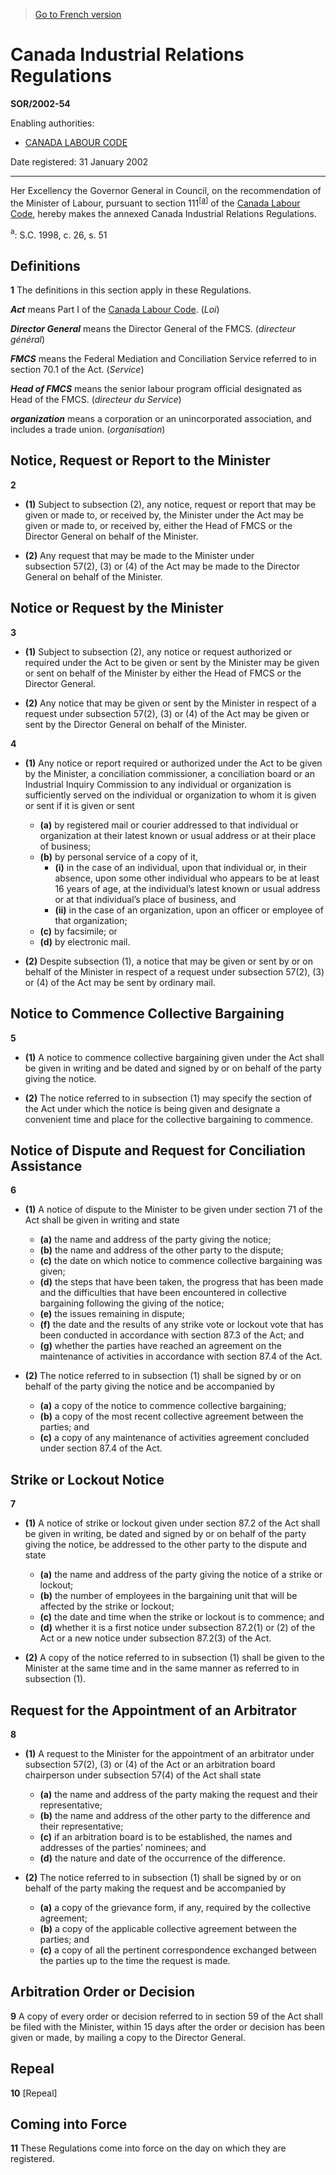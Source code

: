 > [Go to French version](/fr/Règlements/Décrets,%20ordonnances%20et%20règlements%20statutaires/2002/54.md)

# Canada Industrial Relations Regulations

**SOR/2002-54**

Enabling authorities: 
- [CANADA LABOUR CODE](/en/Acts/Revised%20Statutes%20of%20Canada/L/L-2.md)

Date registered: 31 January 2002

----------

Her Excellency the Governor General in Council, on the recommendation of the Minister of Labour, pursuant to section 111<sup><a href='#footnotea_e'>[a]</a></sup> of the [Canada Labour Code](/en/Acts/Revised%20Statutes%20of%20Canada/L/L-2.md), hereby makes the annexed Canada Industrial Relations Regulations.



<a name='footnotea_e'><sup>a</sup></a>: S.C. 1998, c. 26, s. 51<br />


## Definitions


**1** The definitions in this section apply in these Regulations.

***Act*** means Part I of the [Canada Labour Code](/en/Acts/Revised%20Statutes%20of%20Canada/L/L-2.md). (*Loi*)

***Director General*** means the Director General of the FMCS. (*directeur général*)

***FMCS*** means the Federal Mediation and Conciliation Service referred to in section 70.1 of the Act. (*Service*)

***Head of FMCS*** means the senior labour program official designated as Head of the FMCS. (*directeur du Service*)

***organization*** means a corporation or an unincorporated association, and includes a trade union. (*organisation*)




## Notice, Request or Report to the Minister


**2** 

- **(1)** Subject to subsection (2), any notice, request or report that may be given or made to, or received by, the Minister under the Act may be given or made to, or received by, either the Head of FMCS or the Director General on behalf of the Minister.

- **(2)** Any request that may be made to the Minister under subsection 57(2), (3) or (4) of the Act may be made to the Director General on behalf of the Minister.




## Notice or Request by the Minister


**3** 

- **(1)** Subject to subsection (2), any notice or request authorized or required under the Act to be given or sent by the Minister may be given or sent on behalf of the Minister by either the Head of FMCS or the Director General.

- **(2)** Any notice that may be given or sent by the Minister in respect of a request under subsection 57(2), (3) or (4) of the Act may be given or sent by the Director General on behalf of the Minister.



**4** 

- **(1)** Any notice or report required or authorized under the Act to be given by the Minister, a conciliation commissioner, a conciliation board or an Industrial Inquiry Commission to any individual or organization is sufficiently served on the individual or organization to whom it is given or sent if it is given or sent
	- **(a)** by registered mail or courier addressed to that individual or organization at their latest known or usual address or at their place of business;
	- **(b)** by personal service of a copy of it,
		- **(i)** in the case of an individual, upon that individual or, in their absence, upon some other individual who appears to be at least 16 years of age, at the individual’s latest known or usual address or at that individual’s place of business, and
		- **(ii)** in the case of an organization, upon an officer or employee of that organization;
	- **(c)** by facsimile; or
	- **(d)** by electronic mail.

- **(2)** Despite subsection (1), a notice that may be given or sent by or on behalf of the Minister in respect of a request under subsection 57(2), (3) or (4) of the Act may be sent by ordinary mail.




## Notice to Commence Collective Bargaining


**5** 

- **(1)** A notice to commence collective bargaining given under the Act shall be given in writing and be dated and signed by or on behalf of the party giving the notice.

- **(2)** The notice referred to in subsection (1) may specify the section of the Act under which the notice is being given and designate a convenient time and place for the collective bargaining to commence.




## Notice of Dispute and Request for Conciliation Assistance


**6** 

- **(1)** A notice of dispute to the Minister to be given under section 71 of the Act shall be given in writing and state
	- **(a)** the name and address of the party giving the notice;
	- **(b)** the name and address of the other party to the dispute;
	- **(c)** the date on which notice to commence collective bargaining was given;
	- **(d)** the steps that have been taken, the progress that has been made and the difficulties that have been encountered in collective bargaining following the giving of the notice;
	- **(e)** the issues remaining in dispute;
	- **(f)** the date and the results of any strike vote or lockout vote that has been conducted in accordance with section 87.3 of the Act; and
	- **(g)** whether the parties have reached an agreement on the maintenance of activities in accordance with section 87.4 of the Act.

- **(2)** The notice referred to in subsection (1) shall be signed by or on behalf of the party giving the notice and be accompanied by
	- **(a)** a copy of the notice to commence collective bargaining;
	- **(b)** a copy of the most recent collective agreement between the parties; and
	- **(c)** a copy of any maintenance of activities agreement concluded under section 87.4 of the Act.




## Strike or Lockout Notice


**7** 

- **(1)** A notice of strike or lockout given under section 87.2 of the Act shall be given in writing, be dated and signed by or on behalf of the party giving the notice, be addressed to the other party to the dispute and state
	- **(a)** the name and address of the party giving the notice of a strike or lockout;
	- **(b)** the number of employees in the bargaining unit that will be affected by the strike or lockout;
	- **(c)** the date and time when the strike or lockout is to commence; and
	- **(d)** whether it is a first notice under subsection 87.2(1) or (2) of the Act or a new notice under subsection 87.2(3) of the Act.

- **(2)** A copy of the notice referred to in subsection (1) shall be given to the Minister at the same time and in the same manner as referred to in subsection (1).




## Request for the Appointment of an Arbitrator


**8** 

- **(1)** A request to the Minister for the appointment of an arbitrator under subsection 57(2), (3) or (4) of the Act or an arbitration board chairperson under subsection 57(4) of the Act shall state
	- **(a)** the name and address of the party making the request and their representative;
	- **(b)** the name and address of the other party to the difference and their representative;
	- **(c)** if an arbitration board is to be established, the names and addresses of the parties’ nominees; and
	- **(d)** the nature and date of the occurrence of the difference.

- **(2)** The notice referred to in subsection (1) shall be signed by or on behalf of the party making the request and be accompanied by
	- **(a)** a copy of the grievance form, if any, required by the collective agreement;
	- **(b)** a copy of the applicable collective agreement between the parties; and
	- **(c)** a copy of all the pertinent correspondence exchanged between the parties up to the time the request is made.




## Arbitration Order or Decision


**9** A copy of every order or decision referred to in section 59 of the Act shall be filed with the Minister, within 15 days after the order or decision has been given or made, by mailing a copy to the Director General.




## Repeal


**10** [Repeal]




## Coming into Force


**11** These Regulations come into force on the day on which they are registered.


